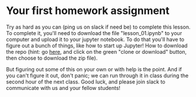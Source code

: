 # Your first homework assignment
Try as hard as you can (ping us on slack if need be) to complete this lesson.  To complete it, you'll need to download the file "lesson_01.ipynb" to your computer and upload it to your jupyter notebook.  To do that you'll have to figure out a bunch of things, like how to start up Jupyter!  How to download the repo (hint: go [here](https://github.com/dspp-gwu/01-homework), and click on the green "clone or download" button, then choose to download the zip file).  

But figuring out some of this on your own or with help is the point.  And if you can't figure it out, don't panic; we can run through it in class during the second hour of the next class.  Good luck, and please join slack to communicate with us and your fellow students! 
